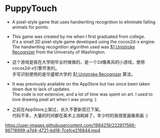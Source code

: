 # PuppyTouch
* A pixel-style game that uses handwriting recognition to eliminate falling animals for points.         

* This game was created by me when I first graduated from college.          
It's a small 2D pixel-style game developed using the cocos2d-x engine.            
The handwriting recognition algorithm used was [$1 Unistroke Recognizer](https://depts.washington.edu/acelab/proj/dollar/index.html) from the University of Washington.             
* 这个游戏是我在大学刚毕业时候做的，是一个2d像素风的小游戏，使用cocos2d-x引擎开发的。         
手写识别使用的是华盛顿大学的 [$1 Unistroke Recognizer](https://depts.washington.edu/acelab/proj/dollar/index.html) 算法。          

* It was previously available on the AppStore but has since been taken down due to lack of updates.         
The code is not extensive, and a lot of time was spent on art. I used to love drawing pixel art when I was young :)         
* 之前在AppStore上架过，长久不更新现已下架。       
代码不多，大量的时间都在美术上消耗掉了，年少时的我很爱画像素画 :)         


https://user-images.githubusercontent.com/1984219/222917566-96718999-a7d4-4721-bd18-7cefce216844.mp4

